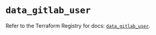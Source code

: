 # `data_gitlab_user`

Refer to the Terraform Registry for docs: [`data_gitlab_user`](https://registry.terraform.io/providers/gitlabhq/gitlab/18.5.0/docs/data-sources/user).
